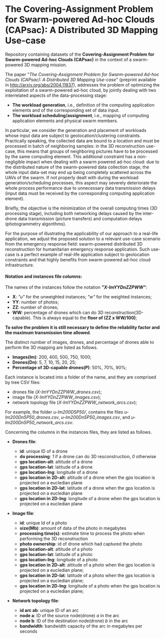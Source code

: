 # The Covering-Assignment Problem for Swarm-powered Ad-hoc Clouds (CAPsac): A Distributed 3D Mapping Use-case
Repository containing datasets of the **Covering-Assignment Problem for Swarm-powered Ad-hoc Clouds (CAPsac)** in the context of a swarm-powered 3D mapping mission.

The paper "*The Covering-Assignment Problem for Swarm-powered Ad-hoc Clouds (CAPsac): A Distributed 3D Mapping Use-case*" (preprint available in http://arxiv.org/abs/2004.11837), addresses the problem of optimizing the exploitation of a swarm-powered ad-hoc cloud, by jointly dealing with two interrelated aspects of the data-processing stage:
  - **The workload generation**, i.e., definition of the computing application elements and of the corresponding set of data input.
  - **The workload scheduling/assignment**, i.e., mapping of computing application elements and physical swarm members.

In particular, we consider the generation and placement of workloads whose input data are subject to geolocation/clustering constraints. Practically speaking, the collected data are bound to a location and must be processed in batch of neighboring samples: in the 3D reconstruction use-case, this means that groups of neighboring pictures have to be processed by the same computing element. This additional constraint has a non-negligible impact when dealing with a swarm powered ad-hoc cloud: due to the distributed nature of the swarm-powered data collection stage, the whole input data-set may end up being completely scattered across the UAVs of the swarm. If not properly dealt with during the workload generation/scheduling processes, this aspect may severely deteriorate the whole process performance due to unnecessary data transmission delays (input data must be received by the corresponding computing application element).
 
Briefly, the objective is the minimization of the overall computing times (3D processing stage), including both networking delays caused by the inter-drone data transmission (picture transfers) and computation delays (photogrammetry algorithms).

For the purpose of illustrating the applicability of our approach to a real-life application, we adjust the proposed solution to a relevant use-case scenario from the emergency response field: swarm-powered distributed 3D reconstruction for humanitarian emergency response application. Such use-case is a perfect example of real-life application subject to geolocation constraints and that highly benefits from swarm-powered ad-hoc cloud infrastructure.
  
#### Notation and instances file columns:
 
The names of the instances follow the notation ***"X-ImYYDnZZPWW"***:
  - **X**: *"u"* for the unweighted instances; *"w"* for the weighted instances;
  - **YY**: number of photos; 
  - **ZZ**: number of drones;
  - **WW**: percentage of drones which can do 3D reconstruction(3D-capable). This is always equal to the **floor of (ZZ x WW/100)**; 
  
  
**To solve the problem it is still necessary to define the reliability factor and the maximum transmission time allowed**.


The distinct number of images, drones, and percentage of drones able to perform the 3D mapping are listed as follows.
  - **Images(Im)**: 200, 400, 500, 750, 1000;
  - **Drones(Dn)**: 5, 7, 10, 15, 20, 25; 
  - **Percentage of 3D-capable drones(P)**: 50%, 70%, 90%;
 
Each instance is located into a folder of the name, and they are comprised by tree CSV files: 
  - drones file (*X-ImYYDnZZPWW_drones.csv*);
  - image file (*X-ImYYDnZZPWW_images.csv*); 
  - network topology file (*X-ImYYDnZZPWW_network_arcs.csv*); 

For example, the folder *u-Im200D5P50/*, contains the files *u-Im200Dn5P50_drones.csv*, *u-Im200Dn5P50_images.csv*, and *u-Im200Dn5P50_network_arcs.csv*.

Concerning the columns in the instances files, they are listed as follows.
  - **Drones file**: 
    - **id**: unique ID of a drone
    - **do processing**: *1* if a drone can do 3D resconstruction, *0* otherwise
    - **gps location-alt**: altitude of a drone
    - **gps location-lat**: latitude of a drone
    - **gps location-lng**: longitude of a drone
    - **gps location in 2D-alt**: altitude of a drone when the gps location is projected on a eucledian plane
    - **gps location in 2D-lat**: latitude of a drone when the gps location is projected on a eucledian plane
    - **gps location in 2D-lng**: longitude of a drone when the gps location is projected on a eucledian plane
  
  - **Image file**: 
    - **id**: unique Id of a photo
    - **size(Mb)**: amount of data of the photo in megabytes
    - **processing time(s)**: estimate time to process the photo when performing the 3D reconstruction
    - **photo ownership**: id of drone which had captured the photo
    - **gps location-alt**: altitude of a photo
    - **gps location-lat**: latitude of a photo
    - **gps location-lng**: longitude of a photo
    - **gps location in 2D-alt**: altitude of a photo when the gps location is projected on a eucledian plane;
    - **gps location in 2D-lat**: latitude of a photo when the gps location is projected on a eucledian plane;
    - **gps location in 2D-lng**: longitude of a photo when the gps location is projected on a eucledian plane;
  
  - **Network topology file**: 
    - **id arc ab**: unique ID of an arc
    - **node a**: ID of the source node(drone) *a* in the arc
    - **node b**: ID of the destination node(drone) *b* in the arc
    - **bandwidth**: bandwidth capacity of the arc in megabytes per seconds
